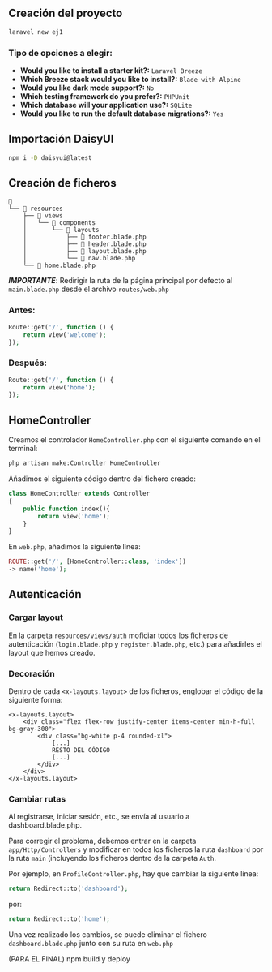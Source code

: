 ## Creación del proyecto
```bash
laravel new ej1
```
### Tipo de opciones a elegir:
- **Would you like to install a starter kit?:** `Laravel Breeze`
- **Which Breeze stack would you like to install?:** `Blade with Alpine`
- **Would you like dark mode support?:** `No`
- **Which testing framework do you prefer?:** `PHPUnit`
- **Which database will your application use?:** `SQLite`
- **Would you like to run the default database migrations?:** `Yes`

## Importación DaisyUI

```bash
npm i -D daisyui@latest
```
## Creación de ficheros

```shell
📂
└── 📂 resources
    ├── 📂 views
    │   └── 📂 components
    │       └── 📂 layouts
    │           ├── 📄 footer.blade.php
    │           ├── 📄 header.blade.php
    │           ├── 📄 layout.blade.php
    │           └── 📄 nav.blade.php
    └── 📄 home.blade.php
```

***IMPORTANTE***: Redirigir la ruta de la página principal por defecto al `main.blade.php` desde el archivo `routes/web.php`

### Antes:
```php
Route::get('/', function () {
    return view('welcome');
});
```
### Después:
```php
Route::get('/', function () {
    return view('home');
});
```

## HomeController
Creamos el controlador ```HomeController.php``` con el siguiente comando en el terminal:
```bash
php artisan make:Controller HomeController
```
Añadimos el siguiente código dentro del fichero creado:

```php
class HomeController extends Controller
{
    public function index(){
        return view('home');
    }
}
```

En ```web.php```, añadimos la siguiente línea:
```php
ROUTE::get('/', [HomeController::class, 'index'])
-> name('home');
```

## Autenticación
### Cargar layout
En la carpeta ```resources/views/auth``` moficiar todos los ficheros de autenticación (```login.blade.php``` y ```register.blade.php```, etc.) para añadirles el layout que hemos creado.
### Decoración
Dentro de cada ```<x-layouts.layout>``` de los ficheros, englobar el código de la siguiente forma:
```bladehtml
<x-layouts.layout>
    <div class="flex flex-row justify-center items-center min-h-full bg-gray-300">
        <div class="bg-white p-4 rounded-xl">
            [...]
            RESTO DEL CÓDIGO
            [...]
        </div>
    </div>
</x-layouts.layout>
```
### Cambiar rutas
Al registrarse, iniciar sesión, etc., se envía al usuario a dashboard.blade.php.

Para corregir el problema, debemos entrar en la carpeta ```app/Http/Controllers``` y modificar en todos los ficheros la ruta ``dashboard`` por la ruta ```main``` (incluyendo los ficheros dentro de la carpeta ```Auth```.

Por ejemplo, en ```ProfileController.php```, hay que cambiar la siguiente línea:

```php
return Redirect::to('dashboard');
```
por:
```php
return Redirect::to('home');
```

Una vez realizado los cambios, se puede eliminar el fichero ```dashboard.blade.php``` junto con su ruta en ```web.php```



(PARA EL FINAL)
npm build y deploy
